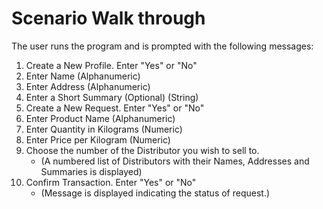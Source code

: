 # Scenario Walk through 

The user runs the program and is prompted with the following messages:
1. Create a New Profile. Enter "Yes" or "No"
2. Enter Name (Alphanumeric)
3. Enter Address (Alphanumeric)
4. Enter a Short Summary (Optional) (String)
5. Create a New Request. Enter "Yes" or "No"
6. Enter Product Name (Alphanumeric)
7. Enter Quantity in Kilograms (Numeric)
8. Enter Price per Kilogram (Numeric)
9. Choose the number of the Distributor you wish to sell to.
    * (A numbered list of Distributors with their Names, Addresses and Summaries is displayed)
10. Confirm Transaction. Enter "Yes" or "No"
    * (Message is displayed indicating the status of request.)

